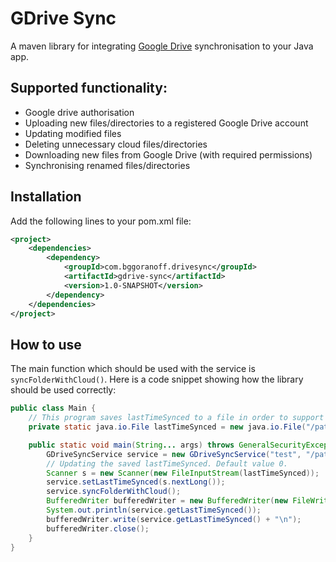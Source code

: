 # GDrive Sync
A maven library for integrating [Google Drive]() synchronisation to your Java app.

## Supported functionality:
- Google drive authorisation
- Uploading new files/directories to a registered Google Drive account
- Updating modified files
- Deleting unnecessary cloud files/directories
- Downloading new files from Google Drive (with required permissions)
- Synchronising renamed files/directories

## Installation
Add the following lines to your pom.xml file:
<br />
```xml
<project>
    <dependencies>
        <dependency>
            <groupId>com.bggoranoff.drivesync</groupId>
            <artifactId>gdrive-sync</artifactId>
            <version>1.0-SNAPSHOT</version>
        </dependency>
    </dependencies>
</project>
```
## How to use
The main function which should be used with the service is `syncFolderWithCloud()`. Here is a code snippet showing how the library should be used correctly:
```java
public class Main {
    // This program saves lastTimeSynced to a file in order to support continuous synchronisation
    private static java.io.File lastTimeSynced = new java.io.File("/path/to/lastTimeSynced.txt");

    public static void main(String... args) throws GeneralSecurityException, IOException, ParseException {
        GDriveSyncService service = new GDriveSyncService("test", "/path/to/credentials.json", "/path/to/tokens", "/path/to/root");
        // Updating the saved lastTimeSynced. Default value 0.
        Scanner s = new Scanner(new FileInputStream(lastTimeSynced));
        service.setLastTimeSynced(s.nextLong());
        service.syncFolderWithCloud();
        BufferedWriter bufferedWriter = new BufferedWriter(new FileWriter(lastTimeSynced));
        System.out.println(service.getLastTimeSynced());
        bufferedWriter.write(service.getLastTimeSynced() + "\n");
        bufferedWriter.close();
    }
}
```